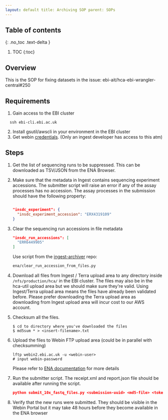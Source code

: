 ```yaml
---
layout: default title: Archiving SOP parent: SOPs
---
```


## Table of contents

{: .no_toc .text-delta }

1. TOC {:toc}
## Overview
This is the SOP for fixing datasets in the issue: ebi-ait/hca-ebi-wrangler-central#250

## Requirements
1. Gain access to the EBI cluster
 ```
   ssh ebi-cli.ebi.ac.uk
```
2. Install gsutil/awscli in your environment in the EBI cluster
3. Get webin [credentials](https://console.aws.amazon.com/secretsmanager/home?region=us-east-1#!/secret?name=ingest%2Fwebin-creds). (Only an ingest developer has access to this atm)

## Steps

1. Get the list of sequencing runs to be suppressed. This can be downloaded as TSV/JSON from the ENA Browser. 
   
2. Make sure
   that the metadata in Ingest contains sequencing experiment accessions. The submitter script will raise an error if
   any of the assay processes has no accession. The assay processes in the submission should have the following
   property:

    ```json
    
    "insdc_experiment": {
      "insdc_experiment_accession": "ERX4319109"
    }
    ```

2. Clear the sequencing run accessions in file metadata 
    ```json
    "insdc_run_accessions": [
      "ERR6449905"
    ]
    ```

    Use script from the [ingest-archiver](https://github.com/ebi-ait/ingest-archiver.git) repo:
    ```bash
    ena/clear_run_accession_from_files.py
    ```

4. Download all files from Ingest / Terra upload area to any directory inside `/nfs/production/hca/` in the EBI cluster.
   The files may also be in the hca-util upload area but we should make sure they're valid. Using Ingest/Terra upload area means the files have already been validated before.
   Please prefer downloading the Terra upload area as downloading from Ingest upload area will incur cost to our AWS account.

5. Checksum all the files.
    ``` 
    $ cd to directory where you've downloaded the files 
    $ md5sum * > <insert-filename>.txt
    ```
6. Upload the files to Webin FTP upload area (could be in parallel with checksumming)
   ```
   lftp webin2.ebi.ac.uk -u <webin-user>
   # input webin-password
   ```   
   Please refer to [ENA documentation](https://ena-docs.readthedocs.io/en/latest/update/metadata/programmatic-read.html) for more details
7. Run the submitter script. The receipt.xml and report.json file should be available after running the script.
   ```json
   python submit_10x_fastq_files.py <submission-uuid> <md5-file> <token> [--ftp_dir <dir-name>]
   ```
8. Verify that the new runs were submitted. They should be visible in the Webin Portal but it may take 48 hours before they become available in the ENA browser

